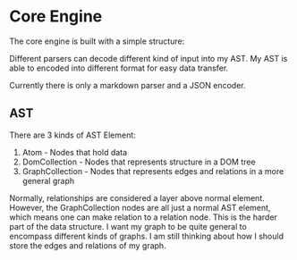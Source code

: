 # Core Engine

The core engine is built with a simple structure:

Different parsers can decode different kind of input into my AST. My AST is able to encoded into different format for easy data transfer.

Currently there is only a markdown parser and a JSON encoder.

## AST

There are 3 kinds of AST Element:

1. Atom - Nodes that hold data
2. DomCollection - Nodes that represents structure in a DOM tree
3. GraphCollection - Nodes that represents edges and relations in a more general graph

Normally, relationships are considered a layer above normal element. However, the GraphCollection nodes are all just a normal AST element, which means one can make relation to a relation node. This is the harder part of the data structure. I want my graph to be quite general to encompass different kinds of graphs. I am still thinking about how I should store the edges and relations of my graph.